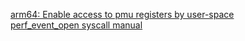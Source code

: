 [arm64: Enable access to pmu registers by user-space](https://patchwork.kernel.org/cover/11109491/)  
[perf_event_open syscall manual](https://man7.org/linux/man-pages/man2/perf_event_open.2.html)  
